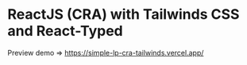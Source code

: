# ReactJS (CRA) with Tailwinds CSS and React-Typed

Preview demo => <a href="https://simple-lp-cra-tailwinds.vercel.app/">https://simple-lp-cra-tailwinds.vercel.app/</a>
